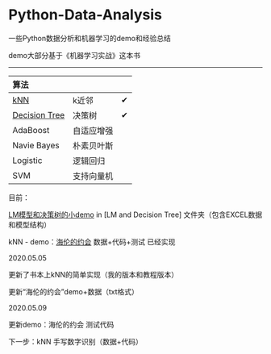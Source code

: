 # Python-Data-Analysis
一些Python数据分析和机器学习的demo和经验总结    

demo大部分基于《机器学习实战》这本书

--------------------------------------------------------------------

| 算法                                                         |            |      |
| :----------------------------------------------------------- | ---------- | ---- |
| [kNN](<https://github.com/szupzj18/Python-Data-Analysis/tree/master/kNN>) | k近邻      | ✔    |
| [Decision Tree](<https://github.com/szupzj18/Python-Data-Analysis/tree/master/LM%20and%20DecisionTree>) | 决策树     | ✔    |
| AdaBoost                                                     | 自适应增强 |      |
| Navie Bayes                                                  | 朴素贝叶斯 |      |
| Logistic                                                     | 逻辑回归   |      |
| SVM                                                          | 支持向量机 |      |

目前：

[LM模型和决策树的小demo](<https://github.com/szupzj18/Python-Data-Analysis/blob/master/LM%20and%20DecisionTree/code.ipynb>) in [LM and Decision Tree] 文件夹（包含EXCEL数据和模型结构）  

kNN - demo：[海伦的约会](<https://github.com/szupzj18/Python-Data-Analysis/blob/master/kNN/kNN%E7%AE%80%E5%8D%95%E5%AE%9E%E7%8E%B0.ipynb>) 数据+代码+测试 已经实现

2020.05.05  

更新了书本上kNN的简单实现（我的版本和教程版本）  

更新“海伦的约会”demo+数据（txt格式） 

2020.05.09  

更新demo：海伦的约会 测试代码  

下一步：kNN 手写数字识别（数据+代码）